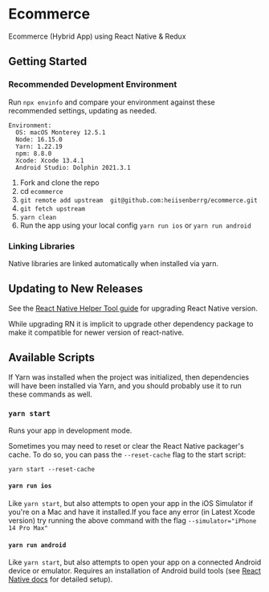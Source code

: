 # Ecommerce
Ecommerce (Hybrid App) using React Native &amp; Redux
## Getting Started

### Recommended Development Environment

Run `npx envinfo` and compare your environment against these recommended settings, updating as needed.

```
Environment:
  OS: macOS Monterey 12.5.1
  Node: 16.15.0
  Yarn: 1.22.19
  npm: 8.8.0
  Xcode: Xcode 13.4.1
  Android Studio: Dolphin 2021.3.1
```

1. Fork and clone the repo
2.  cd `ecommerce`
3. `git remote add upstream  git@github.com:heiisenberrg/ecommerce.git`
4. `git fetch upstream`
5. `yarn clean`
7. Run the app using your local config `yarn run ios` or `yarn run android`

### Linking Libraries

Native libraries are linked automatically when installed via yarn.

## Updating to New Releases

See the [React Native Helper Tool guide](https://react-native-community.github.io/upgrade-helper/) for upgrading React Native version.

While upgrading RN it is implicit to upgrade other dependency package to make it compatible for newer version of react-native.

## Available Scripts

If Yarn was installed when the project was initialized, then dependencies will have been installed via Yarn, and you should probably use it to run these commands as well.

### `yarn start`

Runs your app in development mode.

Sometimes you may need to reset or clear the React Native packager's cache. To do so, you can pass the `--reset-cache` flag to the start script:

```
yarn start --reset-cache
```

#### `yarn run ios`

Like `yarn start`, but also attempts to open your app in the iOS Simulator if you're on a Mac and have it installed.If you face any error (in Latest Xcode version) try running the above command with the flag `--simulator="iPhone 14 Pro Max"`

#### `yarn run android`

Like `yarn start`, but also attempts to open your app on a connected Android device or emulator. Requires an installation of Android build tools (see [React Native docs](https://facebook.github.io/react-native/docs/getting-started.html) for detailed setup).




